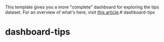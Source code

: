 This template gives you a more "complete" dashboard for exploring the tips dataset. For an overview of what's here,
visit [this article](https://shiny.posit.co/py/docs/user-interfaces.html).# dashboard-tips

# dashboard-tips
